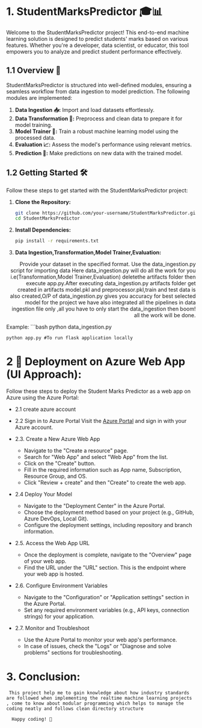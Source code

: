 # 1. StudentMarksPredictor 🎓📊

Welcome to the StudentMarksPredictor project! This end-to-end machine learning solution is designed to predict students' marks based on various features. Whether you're a developer, data scientist, or educator, this tool empowers you to analyze and predict student performance effectively.

## 1.1 Overview 🚀

StudentMarksPredictor is structured into well-defined modules, ensuring a seamless workflow from data ingestion to model prediction. The following modules are implemented:

1. **Data Ingestion 📥:** Import and load datasets effortlessly.
2. **Data Transformation 🔄:** Preprocess and clean data to prepare it for model training.
3. **Model Trainer 🧠:** Train a robust machine learning model using the processed data.
4. **Evaluation 📈:** Assess the model's performance using relevant metrics.
5. **Prediction 🎯:** Make predictions on new data with the trained model.

## 1.2 Getting Started 🛠️

Follow these steps to get started with the StudentMarksPredictor project:

1. **Clone the Repository:**
   ```bash
   git clone https://github.com/your-username/StudentMarksPredictor.git
   cd StudentMarksPredictor

2. **Install Dependencies:**
    ```bash
   pip install -r requirements.txt

3. **Data Ingestion,Transformation,Model Trainer,Evaluation:**
<p style="text-align: right;">Provide your dataset in the specified format. Use the data_ingestion.py script for importing data Here data_ingestion.py will do all the work for you i.e(Transformation,Model Trainer,Evaluation) deletethe artifacts folder then execute app.py.After executing data_ingestion.py artifacts folder get created in artifacts model.pkl and preprocessor.pkl,train and test data is also created,O/P of data_ingestion.py
gives you accuracy for best selected model for the project we have also integrated all the pipelines in data ingestion file only ,all you have to only start the data_ingestion then boom! all the work will
be done.</p>

Example:
    ```bash
    python data_ingestion.py

    python app.py #To run flask application locally 


# 2 **🚀 Deployment on Azure Web App (UI Approach):**
Follow these steps to deploy the Student Marks Predictor as a web app on Azure using the Azure Portal:
- 2.1 create azure account
- 2.2 Sign in to Azure Portal Visit the [Azure Portal](https://portal.azure.com/) and sign in with your Azure account.
- 2.3. Create a New Azure Web App
    -  Navigate to the "Create a resource" page.
    - Search for "Web App" and select "Web App" from the list.
    - Click on the "Create" button.
    - Fill in the required information such as App name, Subscription, Resource Group, and OS.
    - Click "Review + create" and then "Create" to create the web app.
- 2.4  Deploy Your Model
    - Navigate to the "Deployment Center" in the Azure Portal.
    - Choose the deployment method based on your project (e.g., GitHub, Azure DevOps, Local Git).
    -  Configure the deployment settings, including repository and branch information.
- 2.5. Access the Web App URL

    - Once the deployment is complete, navigate to the "Overview" page of your web app.
    - Find the URL under the "URL" section. This is the endpoint where your web app is hosted.

- 2.6. Configure Environment Variables

    - Navigate to the "Configuration" or "Application settings" section in the Azure Portal.
    - Set any required environment variables (e.g., API keys, connection strings) for your application.

- 2.7. Monitor and Troubleshoot

    - Use the Azure Portal to monitor your web app's performance.
    - In case of issues, check the "Logs" or "Diagnose and solve problems" sections for troubleshooting.

 

# 3. **Conclusion:**
     This project help me to gain knowledge about how industry standards are followed when implementing the realtime machine learning projects , come to know about modular programming which helps to manage the coding neatly and follows clean directory structure 

      Happy coding! 🚀



 


